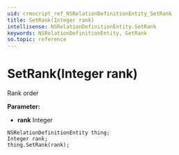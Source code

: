 ```yaml
---
uid: crmscript_ref_NSRelationDefinitionEntity_SetRank
title: SetRank(Integer rank)
intellisense: NSRelationDefinitionEntity.SetRank
keywords: NSRelationDefinitionEntity, GetRank
so.topic: reference
---
```


# SetRank(Integer rank)

Rank order 

**Parameter:** 
 - **rank** Integer

```crmscript
NSRelationDefinitionEntity thing;
Integer rank;
thing.SetRank(rank);
```

